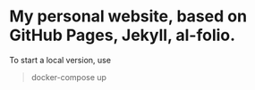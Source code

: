 # My personal website, based on GitHub Pages, Jekyll, al-folio.

To start a local version, use

> docker-compose up